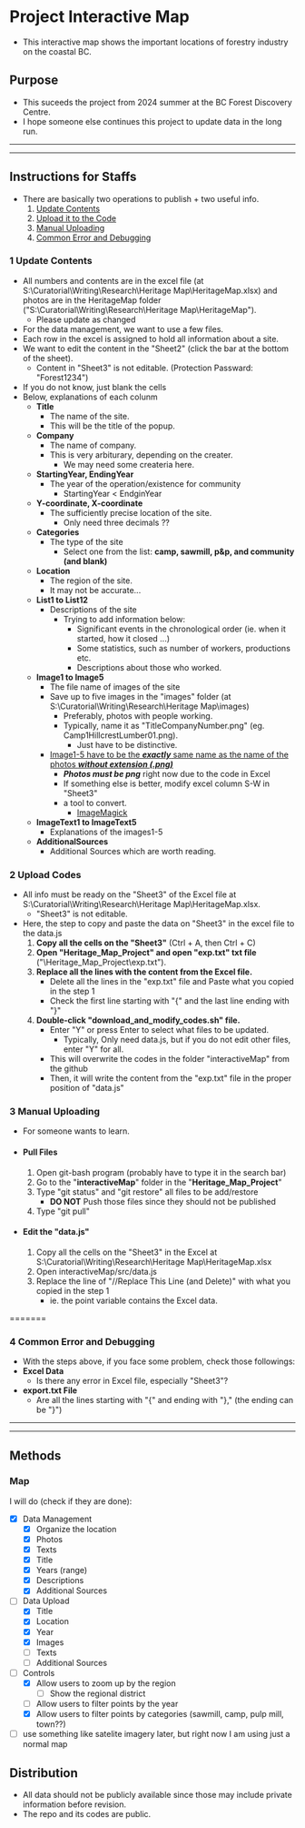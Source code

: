# Project Interactive Map 

- This interactive map shows the important locations of forestry industry on the coastal BC. 


## Purpose
- This suceeds the project from 2024 summer at the BC Forest Discovery Centre.
- I hope someone else continues this project to update data in the long run.


___
___

## Instructions for Staffs
 - There are basically two operations to publish + two useful info.
    1. [Update Contents](#update-contents)
    2. [Upload it to the Code](#upload-codes)
    3. [Manual Uploading](#manual-uploading)
    4. [Common Error and Debugging](#common-error-and-debugging)

### 1 Update Contents<a name="update-contents"></a>
 - All numbers and contents are in the excel file (at S:\Curatorial\Writing\Research\Heritage Map\HeritageMap.xlsx) and photos are in the HeritageMap folder ("S:\Curatorial\Writing\Research\Heritage Map\HeritageMap").
    - Please update as changed
 - For the data management, we want to use a few files.
 - Each row in the excel is assigned to hold all information about a site.
 - We want to edit the content in the "Sheet2" (click the bar at the bottom of the sheet).
    - Content in "Sheet3" is not editable. (Protection Passward: "Forest1234")
 - If you do not know, just blank the cells
 - Below, explanations of each colunm
   - **Title**
     - The name of the site.
     - This will be the title of the popup.
   - **Company**
     - The name of company.
     - This is very arbiturary, depending on the creater.
       - We may need some createria here.  
   - **StartingYear, EndingYear**
     - The year of the operation/existence for community
       - StartingYear < EndginYear 
   - **Y-coordinate, X-coordinate**
     - The sufficiently precise location of the site.
       - Only need three decimals ??  
   - **Categories**
     - The type of the site
       - Select one from the list: **camp, sawmill, p&p, and community (and blank)**
   - **Location**
     - The region of the site.
     - It may not be accurate...
   - **List1 to List12**
     - Descriptions of the site
       - Trying to add information below:
         - Significant events in the chronological order (ie. when it started, how it closed ...)
         - Some statistics, such as number of workers, productions etc.
         - Descriptions about those who worked. 
   - **Image1 to Image5**
     - The file name of images of the site
     - Save up to five images in the "images" folder (at S:\Curatorial\Writing\Research\Heritage Map\images\)
       - Preferably, photos with people working.
       - Typically, name it as "TitleCompanyNumber.png" (eg. Camp1HillcrestLumber01.png).
         - Just have to be distinctive. 
     - <ins>Image1-5 have to be the ***exactly*** same name as the name of the photos ***without extension (.png)*** </ins>
       - ***Photos must be png*** right now due to the code in Excel
       - If something else is better, modify excel column S-W in "Sheet3" 
       - a tool to convert.
         - [ImageMagick](https://imagemagick.org/index.php) 
   - **ImageText1 to ImageText5**
     - Explanations of the images1-5
   - **AdditionalSources**
     - Additional Sources which are worth reading.

### 2 Upload Codes <a name="upload-codes"></a>
 - All info must be ready on the "Sheet3" of the Excel file at S:\Curatorial\Writing\Research\Heritage Map\HeritageMap.xlsx.
    - "Sheet3" is not editable.
 - Here, the step to copy and paste the data on "Sheet3" in the excel file to the data.js
   1. **Copy all the cells on the "Sheet3"** (Ctrl + A, then Ctrl + C)
   2. **Open "Heritage_Map_Project" and open "exp.txt" txt file**  ("\Heritage_Map_Project\exp.txt").
   3. **Replace all the lines with the content from the Excel file.**
      - Delete all the lines in the "exp.txt" file and Paste what you copied in the step 1
      - Check the first line starting with "{" and the last line ending with "}"
   4. **Double-click "download_and_modify_codes.sh" file.**
      - Enter "Y" or press Enter to select what files to be updated. 
        - Typically, Only need data.js, but if you do not edit other files, enter "Y" for all.
      - This will overwrite the codes in the folder "interactiveMap" from the github 
      - Then, it will write the content from the "exp.txt" file in the proper position of "data.js"

### 3 Manual Uploading <a name="manual-uploading"></a>
 - For someone wants to learn.
 - #### Pull Files
   1. Open git-bash program (probably have to type it in the search bar)
   2. Go to the "**interactiveMap**" folder in the "**Heritage_Map_Project**" 
   3. Type "git status" and "git restore" all files to be add/restore
      - **DO NOT** Push those files since they should not be published
   5. Type "git pull"
     
 - #### Edit the "data.js"
   1. Copy all the cells on the "Sheet3" in the Excel at S:\Curatorial\Writing\Research\Heritage Map\HeritageMap.xlsx
   2. Open interactiveMap/src/data.js
   3. Replace the line of "//Replace This Line (and Delete)" with what you copied in the step 1
      - ie. the point variable contains the Excel data. 


=======
### 4 Common Error and Debugging <a name="common-error-and-debugging"></a>
 - With the steps above, if you face some problem, check those followings:
  - **Excel Data**
    - Is there any error in Excel file, especially "Sheet3"?
  - **export.txt File**
    - Are all the lines starting with "{" and ending with "}," (the ending can be "}") 

___
___


## Methods
 ### Map
  I will do (check if they are done):

- [x] Data Management
  - [x] Organize the location
  - [x] Photos
  - [x] Texts
  - [x] Title
  - [x] Years (range)
  - [x] Descriptions
  - [x] Additional Sources
- [ ] Data Upload
  - [x] Title
  - [x] Location
  - [x] Year
  - [x] Images
  - [ ] Texts
  - [ ] Additional Sources 
- [ ] Controls
  - [x] Allow users to zoom up by the region
    - [ ] Show the regional district   
  - [ ] Allow users to filter points by the year
  - [x] Allow users to filter points by categories (sawmill, camp, pulp mill, town??)
- [ ] use something like satelite imagery later, but right now I am using just a normal map
  
## Distribution
 - All data should not be publicly available since those may include private information before revision. 
 - The repo and its codes are public.
